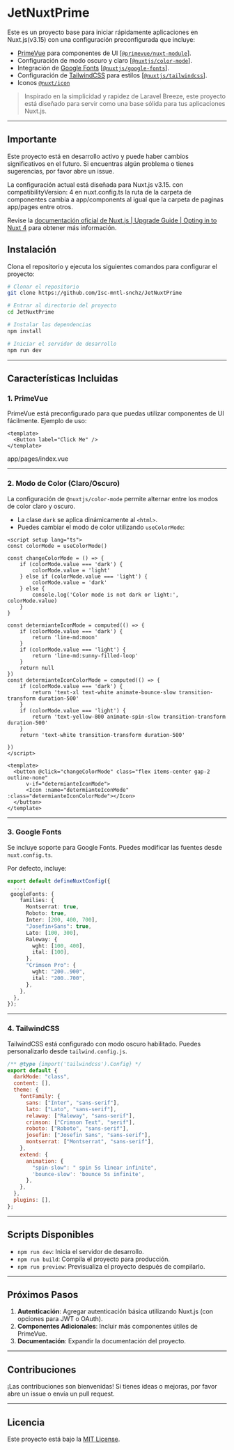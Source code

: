 # JetNuxtPrime

Este es un proyecto base para iniciar rápidamente aplicaciones en Nuxt.js(v3.15) con una configuración preconfigurada que incluye:

- [PrimeVue](https://www.primefaces.org/primevue/) para componentes de UI [[`@primevue/nuxt-module`](https://primefaces.org/primevue)]. 
- Configuración de modo oscuro y claro [[`@nuxtjs/color-mode`](https://nuxt.com/modules/color-mode)].
- Integración de [Google Fonts](https://google-fonts.nuxtjs.org/) [[`@nuxtjs/google-fonts`](https://nuxt.com/modules/google-fonts)].
- Configuración de [TailwindCSS](https://tailwindcss.com/) para estilos [[`@nuxtjs/tailwindcss`](https://nuxt.com/modules/tailwindcss)].
- Iconos [`@nuxt/icon`](https://nuxt.com/modules/icon) 
> Inspirado en la simplicidad y rapidez de Laravel Breeze, este proyecto está diseñado para servir como una base sólida para tus aplicaciones Nuxt.js.

---

## Importante

Este proyecto está en desarrollo activo y puede haber cambios significativos en el futuro. Si encuentras algún problema o tienes sugerencias, por favor abre un issue.

La configuración actual está diseñada para Nuxt.js v3.15. con compatibilityVersion: 4 en nuxt.config.ts la ruta de la carpeta de componentes cambia a app/components al igual que la carpeta de paginas app/pages entre otros.

Revise la [documentación oficial de Nuxt.js | Upgrade Guide | Opting in to Nuxt 4](https://nuxt.com/docs/getting-started/upgrade#opting-in-to-nuxt-4) para obtener más información.


## Instalación

Clona el repositorio y ejecuta los siguientes comandos para configurar el proyecto:

```bash
# Clonar el repositorio
git clone https://github.com/Isc-mntl-snchz/JetNuxtPrime

# Entrar al directorio del proyecto
cd JetNuxtPrime

# Instalar las dependencias
npm install

# Iniciar el servidor de desarrollo
npm run dev
```

---

## Características Incluidas

### 1. **PrimeVue**
PrimeVue está preconfigurado para que puedas utilizar componentes de UI fácilmente.
Ejemplo de uso:

```vue
<template>
  <Button label="Click Me" />
</template>
```
app/pages/index.vue

---

### 2. **Modo de Color (Claro/Oscuro)**
La configuración de `@nuxtjs/color-mode` permite alternar entre los modos de color claro y oscuro.

- La clase `dark` se aplica dinámicamente al `<html>`.
- Puedes cambiar el modo de color utilizando `useColorMode`:

```vue
<script setup lang="ts">
const colorMode = useColorMode()

const changeColorMode = () => {
    if (colorMode.value === 'dark') {
        colorMode.value = 'light'
    } else if (colorMode.value === 'light') {
        colorMode.value = 'dark'
    } else {
        console.log('Color mode is not dark or light:', colorMode.value)
    }
}

const determianteIconMode = computed(() => {
    if (colorMode.value === 'dark') {
        return 'line-md:moon'
    }
    if (colorMode.value === 'light') {
        return 'line-md:sunny-filled-loop'
    }
    return null
})
const determianteIconColorMode = computed(() => {
    if (colorMode.value === 'dark') {
        return 'text-xl text-white animate-bounce-slow transition-transform duration-500'
    }
    if (colorMode.value === 'light') {
        return 'text-yellow-800 animate-spin-slow transition-transform duration-500'
    }
    return 'text-white transition-transform duration-500'

})
</script>

<template>
  <button @click="changeColorMode" class="flex items-center gap-2 outline-none"
      v-if="determianteIconMode">
      <Icon :name="determianteIconMode" :class="determianteIconColorMode"></Icon>
  </button>
</template>
```

---

### 3. **Google Fonts**
Se incluye soporte para Google Fonts. Puedes modificar las fuentes desde `nuxt.config.ts`.

Por defecto, incluye:

```ts
export default defineNuxtConfig({
  ...,
 googleFonts: {
    families: {
      Montserrat: true,
      Roboto: true,
      Inter: [200, 400, 700],
      "Josefin+Sans": true,
      Lato: [100, 300],
      Raleway: {
        wght: [100, 400],
        ital: [100],
      },
      "Crimson Pro": {
        wght: "200..900",
        ital: "200..700",
      },
    },
  },
});
```

---

### 4. **TailwindCSS**
TailwindCSS está configurado con modo oscuro habilitado. Puedes personalizarlo desde `tailwind.config.js`.

```js
/** @type {import('tailwindcss').Config} */
export default {
  darkMode: "class",
  content: [],
  theme: {
    fontFamily: {
      sans: ["Inter", "sans-serif"],
      lato: ["Lato", "sans-serif"],
      relaway: ["Raleway", "sans-serif"],
      crimson: ["Crimson Text", "serif"],
      roboto: ["Roboto", "sans-serif"],
      josefin: ["Josefin Sans", "sans-serif"],
      montserrat: ["Montserrat", "sans-serif"],
    },
    extend: {
      animation: {
        "spin-slow": " spin 5s linear infinite",
        'bounce-slow': 'bounce 5s infinite',
      },
    },
  },
  plugins: [],
};

```

---

## Scripts Disponibles

- `npm run dev`: Inicia el servidor de desarrollo.
- `npm run build`: Compila el proyecto para producción.
- `npm run preview`: Previsualiza el proyecto después de compilarlo.

---

## Próximos Pasos

1. **Autenticación**: Agregar autenticación básica utilizando Nuxt.js (con opciones para JWT o OAuth).
2. **Componentes Adicionales**: Incluir más componentes útiles de PrimeVue.
3. **Documentación**: Expandir la documentación del proyecto.

---

## Contribuciones

¡Las contribuciones son bienvenidas! Si tienes ideas o mejoras, por favor abre un issue o envía un pull request.

---

## Licencia

Este proyecto está bajo la [MIT License](LICENSE).

